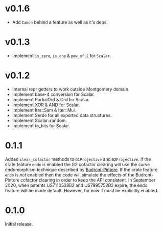 # v0.1.6
- Add `Canon` behind a feature as well as it's deps.

# v0.1.3

- Implement `is_zero`, `is_one` & `pow_of_2` for `Scalar`.

# v0.1.2

- Internal repr getters to work outside Montgomery domain.
- Implement base-4 conversion for Scalar.
- Implement PartialOrd & Ord for Scalar.
- Implement XOR & AND for Scalar.
- Implement Iter::Sum & Iter::Mul.
- Implement Serde for all exported data structures.
- Implement Scalar::random.
- Implement to_bits for Scalar.

# 0.1.1

Added `clear_cofactor` methods to `G1Projective` and `G2Projective`. If the crate feature `endo`
is enabled the G2 cofactor clearing will use the curve endomorphism technique described by
[Budroni-Pintore](https://ia.cr/2017/419). If the crate feature `endo` is _not_ enabled then
the code will simulate the effects of the Budroni-Pintore cofactor clearing in order to keep
the API consistent. In September 2020, when patents US7110538B2 and US7995752B2 expire, the
endo feature will be made default. However, for now it must be explicitly enabled.

# 0.1.0

Initial release.

